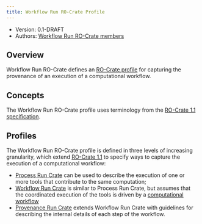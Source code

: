 ```yaml
---
title: Workflow Run RO-Crate Profile
---
```


* Version: 0.1-DRAFT
* Authors: [Workflow Run RO-Crate members](index#community)


## Overview

Workflow Run RO-Crate defines an [RO-Crate profile](https://www.researchobject.org/ro-crate/profiles.html) for capturing the provenance of an execution of a computational workflow.


## Concepts

The Workflow Run RO-Crate profile uses terminology from the [RO-Crate 1.1 specification](https://w3id.org/ro/crate/1.1).


## Profiles

The Workflow Run RO-Crate profile is defined in three levels of increasing granularity, which extend [RO-Crate 1.1](https://www.researchobject.org/ro-crate/1.1/provenance.html#software-used-to-create-files) to specify ways to capture the execution of a computational workflow:

* [Process Run Crate](process_run_crate) can be used to describe the execution of one or more tools that contribute to the same computation;
* [Workflow Run Crate](workflow_run_crate) is similar to Process Run Crate, but assumes that the coordinated execution of the tools is driven by a [computational workflow](https://bioschemas.org/types/ComputationalWorkflow/1.0-RELEASE)
* [Provenance Run Crate](provenance_run_crate) extends Workflow Run Crate with guidelines for describing the internal details of each step of the workflow.

